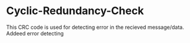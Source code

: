 # Cyclic-Redundancy-Check
This CRC code is used for detecting error in the recieved message/data.
Addeed error detecting
